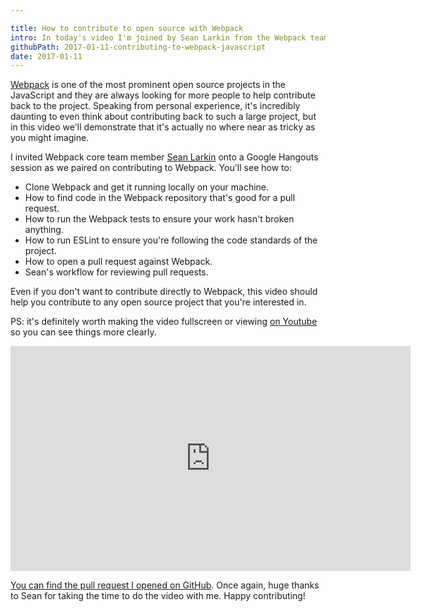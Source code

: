 ```yaml
---

title: How to contribute to open source with Webpack
intro: In today's video I'm joined by Sean Larkin from the Webpack team as he talks me through contributing to Webpack. You'll see me write the code, run the tests and open a pull request on Github. If you've ever wondered how to get started contributing to open source, this video should help.
githubPath: 2017-01-11-contributing-to-webpack-javascript
date: 2017-01-11
---
```


[Webpack](http://github.com/webpack/webpack) is one of the most prominent open source projects in the JavaScript and they are always looking for more people to help contribute back to the project. Speaking from personal experience, it's incredibly daunting to even think about contributing back to such a large project, but in this video we'll demonstrate that it's actually no where near as tricky as you might imagine.

I invited Webpack core team member [Sean Larkin](http://twitter.com/thelarkinn) onto a Google Hangouts session as we paired on contributing to Webpack. You'll see how to:

* Clone Webpack and get it running locally on your machine.
* How to find code in the Webpack repository that's good for a pull request.
* How to run the Webpack tests to ensure your work hasn't broken anything.
* How to run ESLint to ensure you're following the code standards of the project.
* How to open a pull request against Webpack.
* Sean's workflow for reviewing pull requests.

Even if you don't want to contribute directly to Webpack, this video should help you contribute to any open source project that you're interested in.

PS: it's definitely worth making the video fullscreen or viewing [on Youtube](https://www.youtube.com/watch?v=ePdXHF2DfeY&feature=youtu.be) so you can see things more clearly.

<iframe width="640" height="360" src="https://www.youtube.com/embed/ePdXHF2DfeY" frameborder="0" allowfullscreen></iframe>
<br />

[You can find the pull request I opened on GitHub](https://github.com/webpack/webpack/pull/3799). Once again, huge thanks to Sean for taking the time to do the video with me. Happy contributing!
